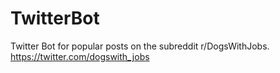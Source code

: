 # TwitterBot
Twitter Bot for popular posts on the subreddit r/DogsWithJobs. https://twitter.com/dogswith_jobs
